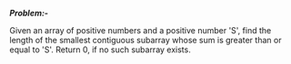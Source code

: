 ***Problem:-***

Given an array of positive numbers and a positive number 'S', find the length of the smallest contiguous subarray whose sum is greater than or equal to 'S'. Return 0, if no such subarray exists.
